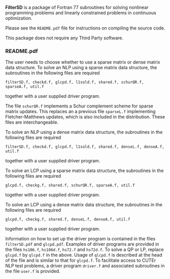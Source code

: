 **FilterSD** is a package of Fortran 77 subroutines for solving nonlinear programming problems and linearly constrained problems in continuous optimization.

Please see the `README.pdf` file for instructions on compiling the source code.

This package does not require any Third Party software.

### README.pdf

The user needs to choose whether to use a sparse matrix or dense matrix data structure. To solve an NLP using a sparse matrix data structure, the subroutines in the following files are required
```
filterSD.f, checkd.f, glcpd.f, l1sold.f, shared.f, schurQR.f, sparseA.f, util.f
```
together with a user supplied driver program.

The file `schurQR.f` implements a Schur complement scheme for sparse matrix updates. This replaces an a previous file `sparseL.f` implementing Fletcher-Matthews updates, which is also included in the distribution. These files are interchangeable.

To solve an NLP using a dense matrix data structure, the subroutines in the following files are required
```
filterSD.f, checkd.f, glcpd.f, l1sold.f, shared.f, denseL.f, denseA.f, util.f
```
together with a user supplied driver program.

To solve an LCP using a sparse matrix data structure, the subroutines in the following files are required
```
glcpd.f, checkg.f, shared.f, schurQR.f, sparseA.f, util.f
```
together with a user supplied driver program.

To solve an LCP using a dense matrix data structure, the subroutines in the following files are required
```
glcpd.f, checkg.f, shared.f, denseL.f, denseA.f, util.f
```
together with a user supplied driver program.

Information on how to set up the driver program is contained in the files `filterSD.pdf` and `glcpd.pdf`. Examples of driver programs are provided in the files `hs106.f`, `hs106d.f`, `hs72.f` and `hs72d.f`. To solve a QP or LP, replace `glcpd.f` by `qlcpd.f` in the above. Usage of `qlcpd.f` is described at the head of the file and is similar to that for `glcpd.f`. To facilitate access to CUTEr NLP test problems, a driver program `driver.f` and associated subroutines in the file `user.f` is provided.